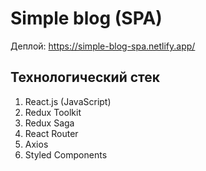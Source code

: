 # Simple blog (SPA)

Деплой: https://simple-blog-spa.netlify.app/

## Технологический стек
1. React.js (JavaScript)
2. Redux Toolkit
3. Redux Saga
4. React Router 
5. Axios
6. Styled Components
